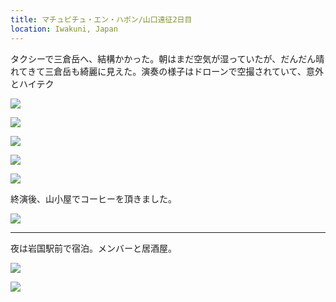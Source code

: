 ```yaml
---
title: マチュピチュ・エン・ハポン/山口遠征2日目
location: Iwakuni, Japan
---
```


タクシーで三倉岳へ、結構かかった。朝はまだ空気が湿っていたが、だんだん晴れてきて三倉岳も綺麗に見えた。演奏の様子はドローンで空撮されていて、意外とハイテク

![](https://ceshmina-photos.s3.ap-northeast-1.amazonaws.com/medium/202011/20201108-090157.jpg)

![](https://ceshmina-photos.s3.ap-northeast-1.amazonaws.com/medium/202011/20201108-090530.jpg)

![](https://ceshmina-photos.s3.ap-northeast-1.amazonaws.com/medium/202011/20201108-123034.jpg)

![](https://ceshmina-photos.s3.ap-northeast-1.amazonaws.com/medium/202011/20201108-125337.jpg)

![](https://ceshmina-photos.s3.ap-northeast-1.amazonaws.com/medium/202011/20201108-152234.jpg)

終演後、山小屋でコーヒーを頂きました。

![](https://ceshmina-photos.s3.ap-northeast-1.amazonaws.com/medium/202011/20201108-160046.jpg)

---

夜は岩国駅前で宿泊。メンバーと居酒屋。

![](https://ceshmina-photos.s3.ap-northeast-1.amazonaws.com/medium/202011/20201108-183931.jpg)

![](https://ceshmina-photos.s3.ap-northeast-1.amazonaws.com/medium/202011/20201108-192940.jpg)
